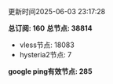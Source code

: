 更新时间2025-06-03 23:17:28

**总订阅: 160**
**总节点: 38814**
- vless节点: 18083
- hysteria2节点: 7

**google ping有效节点: 285**
